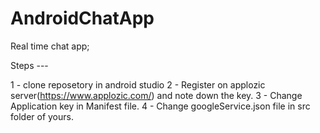 # AndroidChatApp
Real time chat app;

Steps ---

1 - clone reposetory in android studio
2 - Register on applozic server(https://www.applozic.com/) and note down the key.
3 - Change Application  key in Manifest file.
4 - Change googleService.json file in src folder of yours.
